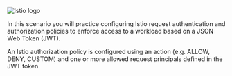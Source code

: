 
![Istio logo](https://raw.githubusercontent.com/lorenzo85/scenarios-ica/master/istio-logo.svg)


In this scenario you will practice configuring Istio request authentication and authorization policies 
to enforce access to a workload based on a JSON Web Token (JWT). 

An Istio authorization policy is configured using an action (e.g. ALLOW, DENY, CUSTOM) and one 
or more allowed request principals defined in the JWT token.